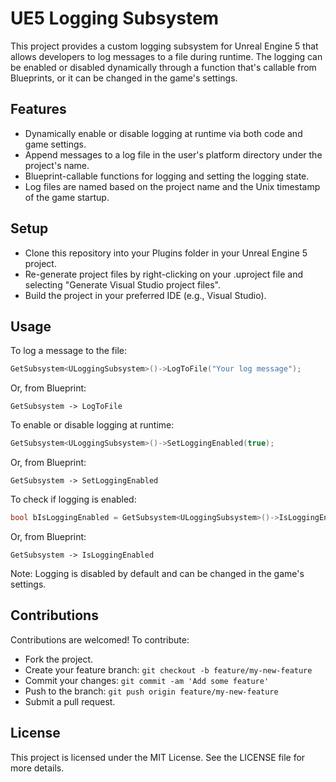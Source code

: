 # UE5 Logging Subsystem

This project provides a custom logging subsystem for Unreal Engine 5 that allows developers to log messages to a file during runtime. The logging can be enabled or disabled dynamically through a function that's callable from Blueprints, or it can be changed in the game's settings.

## Features
- Dynamically enable or disable logging at runtime via both code and game settings.
- Append messages to a log file in the user's platform directory under the project's name.
- Blueprint-callable functions for logging and setting the logging state.
- Log files are named based on the project name and the Unix timestamp of the game startup.

## Setup
- Clone this repository into your Plugins folder in your Unreal Engine 5 project.
- Re-generate project files by right-clicking on your .uproject file and selecting "Generate Visual Studio project files".
- Build the project in your preferred IDE (e.g., Visual Studio).

## Usage
To log a message to the file:

```cpp
GetSubsystem<ULoggingSubsystem>()->LogToFile("Your log message");
```

Or, from Blueprint:

```
GetSubsystem -> LogToFile
```

To enable or disable logging at runtime:

```cpp
GetSubsystem<ULoggingSubsystem>()->SetLoggingEnabled(true);
```

Or, from Blueprint:

```
GetSubsystem -> SetLoggingEnabled
```

To check if logging is enabled:

```cpp
bool bIsLoggingEnabled = GetSubsystem<ULoggingSubsystem>()->IsLoggingEnabled();
```

Or, from Blueprint:

```
GetSubsystem -> IsLoggingEnabled
```

Note: Logging is disabled by default and can be changed in the game's settings.

## Contributions
Contributions are welcomed! To contribute:

- Fork the project.
- Create your feature branch: `git checkout -b feature/my-new-feature`
- Commit your changes: `git commit -am 'Add some feature'`
- Push to the branch: `git push origin feature/my-new-feature`
- Submit a pull request.

## License
This project is licensed under the MIT License. See the LICENSE file for more details.
